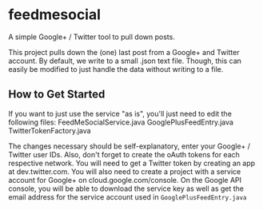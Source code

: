 feedmesocial
============

A simple Google+ / Twitter tool to pull down posts.

This project pulls down the (one) last post from a Google+ and Twitter account. By default, we write to a small .json text file. Though, this can easily be modified to just handle the data without writing to a file.


How to Get Started
----------
If you want to just use the service "as is", you'll just need to edit the following files:
  FeedMeSocialService.java
  GooglePlusFeedEntry.java
  TwitterTokenFactory.java
    
The changes necessary should be self-explanatory, enter your Google+ / Twitter user IDs. Also, don't forget to create the oAuth tokens for each respective network. You will need to get a Twitter token by creating an app at dev.twitter.com. You will also need to create a project with a service account for Google+ on cloud.google.com/console. On the Google API console, you will be able to download the service key as well as get the email address for the service account used in `GooglePlusFeedEntry.java`
